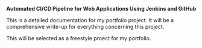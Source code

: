 <b>Automated CI/CD Pipeline for Web Applications Using Jenkins and GitHub</b>

This is a detailed documentation for my portfolio project. It will be a comprehensive write-up for everything concerning this project.

This will be selected as a freestyle proect for my portfolio.
